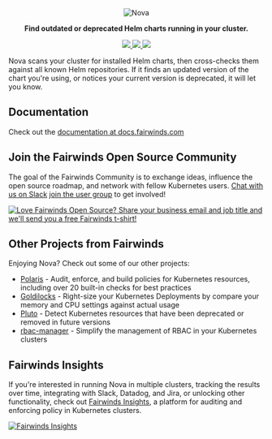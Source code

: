 <div align="center" class="no-border">
  <img src="/img/logo.png" alt="Nova" />
  <br>

  <b>Find outdated or deprecated Helm charts running in your cluster.</b>

  <a href="https://github.com/FairwindsOps/nova/releases">
    <img src="https://img.shields.io/github/v/release/FairwindsOps/nova">
  </a>
  <a href="https://goreportcard.com/report/github.com/FairwindsOps/nova">
    <img src="https://goreportcard.com/badge/github.com/FairwindsOps/nova">
  </a>
  <a href="https://circleci.com/gh/FairwindsOps/nova.svg">
    <img src="https://circleci.com/gh/FairwindsOps/nova.svg?style=svg">
  </a>
</div>

Nova scans your cluster for installed Helm charts, then cross-checks them against
all known Helm repositories. If it finds an updated version of the chart you're using,
or notices your current version is deprecated, it will let you know.

## Documentation

Check out the [documentation at docs.fairwinds.com](https://nova.docs.fairwinds.com)

<!-- Begin boilerplate -->
## Join the Fairwinds Open Source Community

The goal of the Fairwinds Community is to exchange ideas, influence the open source roadmap,
and network with fellow Kubernetes users.
[Chat with us on Slack](https://join.slack.com/t/fairwindscommunity/shared_invite/zt-e3c6vj4l-3lIH6dvKqzWII5fSSFDi1g)
[join the user group](https://www.fairwinds.com/open-source-software-user-group) to get involved!

<a href="https://www.fairwinds.com/t-shirt-offer?utm_source=nova&utm_medium=nova&utm_campaign=nova-tshirt">
  <img src="https://www.fairwinds.com/hubfs/Doc_Banners/Fairwinds_OSS_User_Group_740x125_v6.png" alt="Love Fairwinds Open Source? Share your business email and job title and we'll send you a free Fairwinds t-shirt!" />
</a>

## Other Projects from Fairwinds

Enjoying Nova? Check out some of our other projects:
* [Polaris](https://github.com/FairwindsOps/Polaris) - Audit, enforce, and build policies for Kubernetes resources, including over 20 built-in checks for best practices
* [Goldilocks](https://github.com/FairwindsOps/Goldilocks) - Right-size your Kubernetes Deployments by compare your memory and CPU settings against actual usage
* [Pluto](https://github.com/FairwindsOps/Pluto) - Detect Kubernetes resources that have been deprecated or removed in future versions
* [rbac-manager](https://github.com/FairwindsOps/rbac-manager) - Simplify the management of RBAC in your Kubernetes clusters
## Fairwinds Insights
If you're interested in running Nova in multiple clusters,
tracking the results over time, integrating with Slack, Datadog, and Jira,
or unlocking other functionality, check out
[Fairwinds Insights](https://www.fairwinds.com/nova-user-insights-demo?utm_source=nova&utm_medium=nova&utm_campaign=nova),
a platform for auditing and enforcing policy in Kubernetes clusters.

<a href="https://www.fairwinds.com/nova-user-insights-demo?utm_source=nova&utm_medium=ad&utm_campaign=novaad">
  <img src="https://www.fairwinds.com/hubfs/Doc_Banners/Fairwinds_Nova_Ad.png" alt="Fairwinds Insights" />
</a>
